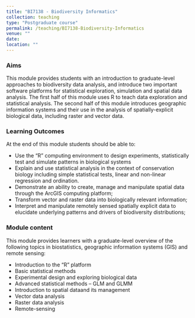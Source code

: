 ```yaml
---
title: "BI7138 - Biodiversity Informatics"
collection: teaching
type: "Postgraduate course"
permalink: /teaching/BI7138-Biodiversity-Informatics
venue: ""
date: 
location: ""
---
```


### Aims

This module provides students with an introduction to graduate-level approaches to biodiversity data analysis, and introduce two important software platforms for statistical exploration, simulation and spatial data analysis. The first half of this module uses R to teach data exploration and statistical analysis. The second half of this module introduces geographic information systems and their use in the analysis of spatially-explicit biological data, including raster and vector data.   

### Learning Outcomes

At the end of this module students should be able to:  

* Use the “R” computing environment to design experiments, statistically test and simulate patterns in biological systems  
* Explain and use statistical analysis in the context of conservation biology including simple statistical tests, linear and non-linear regression and ordination.
* Demonstrate an ability to create, manage and manipulate spatial data through the ArcGIS computing platform;
* Transform vector and raster data into biologically relevant information;
* Interpret and manipulate remotely sensed spatially explicit data to elucidate underlying patterns and drivers of biodiversity distributions; 


### Module content

This module provides learners with a graduate-level overview of the following topics in biostatistics, geographic information systems (GIS) and remote sensing:

* Introduction to the “R” platform
* Basic statistical methods
* Experimental design and exploring biological data
* Advanced statistical methods – GLM and GLMM
* Introduction to spatial dataand its management
* Vector data analysis
* Raster data analysis
* Remote-sensing


